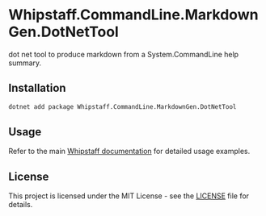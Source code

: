 # Whipstaff.CommandLine.MarkdownGen.DotNetTool

dot net tool to produce markdown from a System.CommandLine help summary.

## Installation

```bash
dotnet add package Whipstaff.CommandLine.MarkdownGen.DotNetTool
```

## Usage

Refer to the main [Whipstaff documentation](https://github.com/dpvreony/whipstaff) for detailed usage examples.

## License

This project is licensed under the MIT License - see the [LICENSE](https://github.com/dpvreony/whipstaff/blob/main/LICENSE) file for details.
